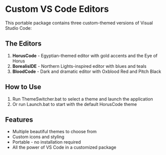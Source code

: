 ﻿# Custom VS Code Editors

This portable package contains three custom-themed versions of Visual Studio Code:

## The Editors

1. **HorusCode** - Egyptian-themed editor with gold accents and the Eye of Horus
2. **BorealisIDE** - Northern Lights-inspired editor with blues and teals
3. **BloodCode** - Dark and dramatic editor with Oxblood Red and Pitch Black

## How to Use

1. Run ThemeSwitcher.bat to select a theme and launch the application
2. Or run Launch.bat to start with the default HorusCode theme

## Features

- Multiple beautiful themes to choose from
- Custom icons and styling
- Portable - no installation required
- All the power of VS Code in a customized package
